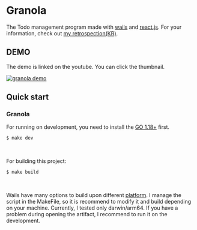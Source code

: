 # Granola

The Todo management program made with [wails](https://wails.io/) and [react.js](https://react.dev). For your information, check out [my retrospection(KR)](https://nemyung.tistory.com/26).

## DEMO

The demo is linked on the youtube. You can click the thumbnail.
<br />

[![granola demo](https://img.youtube.com/vi/FCIcpmHW9Cg/0.jpg)](https://www.youtube.com/watch?v=FCIcpmHW9Cg)



## Quick start

### Granola

For running on development, you need to install the [GO 1.18+](https://go.dev/doc/install) first.

```sh
$ make dev
```

<br />

For building this project:

```sh
$ make build
```

<br />

Wails have many options to build upon different [platform](https://wails.io/docs/reference/cli#platforms). I manage the script in the MakeFile, so it is recommend to modify it and build depending on your machine. Currently, I tested only darwin/arm64. If you have a problem during opening the artifact, I recommend to run it on the development.
